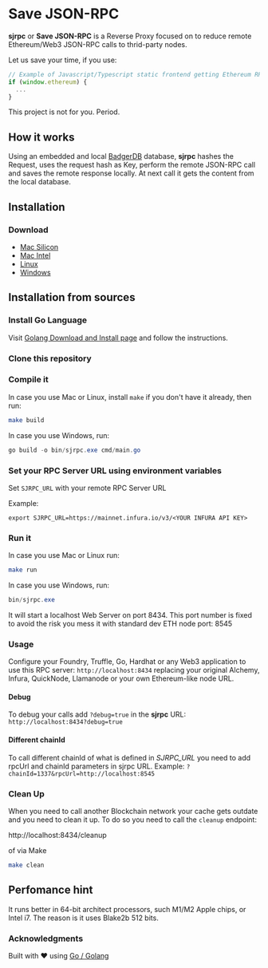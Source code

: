 # Save JSON-RPC

**sjrpc** or **Save JSON-RPC** is a Reverse Proxy focused on to reduce remote Ethereum/Web3 JSON-RPC calls to thrid-party nodes.

Let us save your time, if you use:

```javascript
// Example of Javascript/Typescript static frontend getting Ethereum RPC connection via browser embedded connection, such as Metamask
if (window.ethereum) { 
  ...
}
```

This project is not for you. Period.

## How it works

Using an embedded and local [BadgerDB](https://github.com/dgraph-io/badger) database, **sjrpc** hashes the Request,
uses the request hash as Key, perform the remote JSON-RPC call and saves the remote response locally. At next call it gets the content from the local database.

## Installation

### Download

- [Mac Silicon]("downloads/sjrpc-v0.1.0-mac-silicon")
- [Mac Intel]("downloads/sjrpc-v0.1.0-mac-intel")
- [Linux]("downloads/sjrpc-v0.1.0-linux-amd64")
- [Windows]("downloads/sjrpc-v0.1.0-windows-amd64.exe")

## Installation from sources

### Install Go Language

Visit [Golang Download and Install page](https://go.dev/doc/install) and follow the instructions.

### Clone this repository

### Compile it

In case you use Mac or Linux, install `make` if you don't have it already, then run:

```bash
make build
```

In case you use Windows, run:

```powershell
go build -o bin/sjrpc.exe cmd/main.go
```

### Set your RPC Server URL using environment variables

Set `SJRPC_URL` with your remote RPC Server URL

Example:

```shell
export SJRPC_URL=https://mainnet.infura.io/v3/<YOUR INFURA API KEY>
```

### Run it

In case you use Mac or Linux run:

```bash
make run
```

In case you use Windows, run:

```powershell
bin/sjrpc.exe
```

It will start a localhost Web Server on port 8434. This port number is fixed to avoid the risk you mess it with standard dev ETH node port: 8545

### Usage

Configure your Foundry, Truffle, Go, Hardhat or any Web3 application to use this RPC server: `http://localhost:8434` replacing your original 
Alchemy, Infura, QuickNode, Llamanode or your own Ethereum-like node URL.

#### Debug

To debug your calls add `?debug=true` in the **sjrpc** URL: `http://localhost:8434?debug=true`

#### Different chainId

To call different chainId of what is defined in *SJRPC_URL* you need to add rpcUrl and chainId parameters in sjrpc URL.
Example: `?chainId=1337&rpcUrl=http://localhost:8545`

### Clean Up

When you need to call another Blockchain network your cache gets outdate and you need to clean it up. To do so you need to call the `cleanup` endpoint:

http://localhost:8434/cleanup

of via Make

```bash
make clean 
```

## Perfomance hint

It runs better in 64-bit architect processors, such M1/M2 Apple chips, or Intel i7. The reason is it uses Blake2b 512 bits.

### Acknowledgments

Built with ❤️ using [Go / Golang](https://golang.dev)